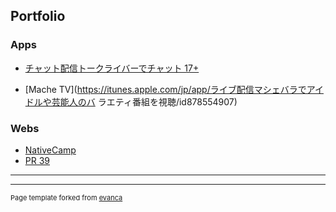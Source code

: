 ## Portfolio


### Apps

- [チャット配信トークライバーでチャット 17+](https://apps.apple.com/jp/app/e3-83-9e-e3-82-b7-e3-82-a7-e3-83-90-e3-83-a9-e3-83/id1349021598)

- [Mache TV](https://itunes.apple.com/jp/app/ライブ配信マシェバラでアイドルや芸能人のバ
ラエティ番組を視聴/id878554907)

### Webs
- [NativeCamp](nativecamp.net)
- [PR 39](pr39.com)

---




---
<p style="font-size:11px">Page template forked from <a href="https://github.com/evanca/quick-portfolio">evanca</a></p>
<!-- Remove above link if you don't want to attibute -->
